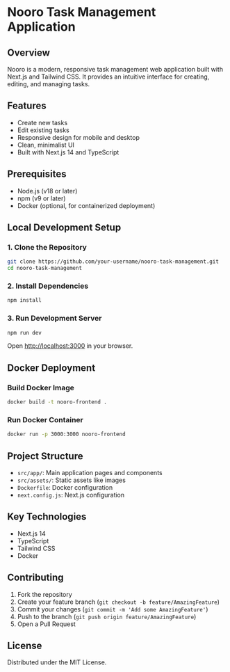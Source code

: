 # Nooro Task Management Application

## Overview
Nooro is a modern, responsive task management web application built with Next.js and Tailwind CSS. It provides an intuitive interface for creating, editing, and managing tasks.

## Features
- Create new tasks
- Edit existing tasks
- Responsive design for mobile and desktop
- Clean, minimalist UI
- Built with Next.js 14 and TypeScript

## Prerequisites
- Node.js (v18 or later)
- npm (v9 or later)
- Docker (optional, for containerized deployment)

## Local Development Setup

### 1. Clone the Repository
```bash
git clone https://github.com/your-username/nooro-task-management.git
cd nooro-task-management
```

### 2. Install Dependencies
```bash
npm install
```

### 3. Run Development Server
```bash
npm run dev
```
Open [http://localhost:3000](http://localhost:3000) in your browser.

## Docker Deployment

### Build Docker Image
```bash
docker build -t nooro-frontend .
```

### Run Docker Container
```bash
docker run -p 3000:3000 nooro-frontend
```

## Project Structure
- `src/app/`: Main application pages and components
- `src/assets/`: Static assets like images
- `Dockerfile`: Docker configuration
- `next.config.js`: Next.js configuration

## Key Technologies
- Next.js 14
- TypeScript
- Tailwind CSS
- Docker

## Contributing
1. Fork the repository
2. Create your feature branch (`git checkout -b feature/AmazingFeature`)
3. Commit your changes (`git commit -m 'Add some AmazingFeature'`)
4. Push to the branch (`git push origin feature/AmazingFeature`)
5. Open a Pull Request

## License
Distributed under the MIT License.